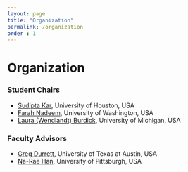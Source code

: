 ```yaml
---
layout: page
title: "Organization"
permalink: /organization
order : 1
---
```

# Organization

### Student Chairs
- [Sudipta Kar](http://sudiptakar.info), University of Houston, USA
- [Farah Nadeem](https://sites.google.com/site/nadeemf0755/home), University of Washington, USA
- [Laura (Wendlandt) Burdick](http://wendlandt.github.io), University of Michigan, USA

### Faculty Advisors 
- [Greg Durrett](http://www.cs.utexas.edu/~gdurrett), University of Texas at Austin, USA
- [Na-Rae Han](http://www.pitt.edu/~naraehan), University of Pittsburgh, USA



